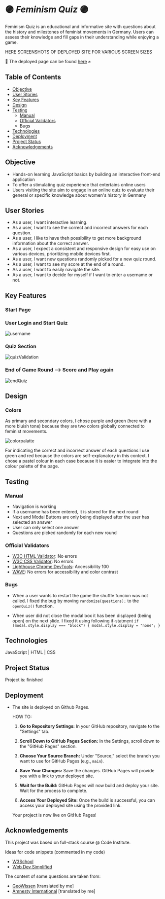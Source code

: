 # :purple_circle: *Feminism Quiz* :purple_circle:

Feminism Quiz is an educational and informative site with questions about the history and milestones of feminist movements in Germany. Users can assess their knowledge and fill gaps in their understanding while enjoying a game.

HERE SCREENSHOTS OF DEPLOYED SITE FOR VARIOUS SCREEN SIZES

💜 The deployed page can be found [here](https://zabokaa.github.io/FeminismQuiz/) ✊

## Table of Contents

- [Objective](#objective)
- [User Stories](#user-stories)
- [Key Features](#key-features)
- [Design](#design)
- [Testing](#testing)
  - [Manual](#manual)
  - [Official Validators](#official-validators)
  - [Bugs](#bugs)
- [Technologies](#technologies)
- [Deployment](#deployment)
- [Project Status](#project-status)
- [Acknowledgements](#acknowledgements)

## Objective

- Hands-on learning JavaScript basics by building an interactive front-end application
- To offer a stimulating quiz experience that entertains online users
- Users visiting the site aim to engage in an online quiz to evaluate their general or specific knowledge about women's history in Germany

## User Stories

- As a user, I want interactive learning.
- As a user, I want to see the correct and incorrect answers for each question.
- As a user, I like to have theh possibility to get more background information about the correct answer.
- As a user, I expect a consistent and responsive design for easy use on various devices, prioritizing mobile devices first.
- As a user, I want new questions randomly picked for a new quiz round.
- As a user, I want to see my score at the end of a round.
- As a user, I want to easily navigate the site.
- As a user, I want to decide for myself if I want to enter a username or not.

## Key Features

### Start Page

### User Login and Start Quiz

  ![username](./assets/img/username.png)

### Quiz Section

  ![quizValidation](./assets/img/questionIncorrect.png)

### End of Game Round --> Score and Play again

  ![endQuiz](./assets/img/score.png)

## Design

### Colors

As primary and secondary colors, I chose purple and green (here with a more bluish tone) because they are two colors globally connected to feminist movements.

  ![colorpalatte](./assets/img/ColorPalate.png)

For indicating the correct and incorrect answer of each questions I use green and red because the colors are self-explanatory in this context. I chose a pastel colour in each case because it is easier to integrate into the colour palette of the page.

## Testing

### Manual

- Navigation is working
- If a username has been entered, it is stored for the next round
- Next and Modal Buttons are only being displayed after the user has selected an answer
- User can only select one answer
- Questions are picked randomly for each new round

### Official Validators

- [W3C HTML Validator](./assets/img/htmlVal.png): No errors
- [W3C CSS Validator](./assets/img/CSSvalidator.png):  No errors
- [Lighthouse Chrome DevTools](./assets/img/lighthouseVal.png): Accessibility 100
- [WAVE](./assets/img/WAVEval.png): No errors for accessibility and color contrast

### Bugs

- When a user wants to restart the game the shuffle funcion was not called. I fixed the bug by moving `randomize(questions);` to the `openQuiz()` function.

- When user did not close the modal box it has been displayed (beiing open) on the next slide. I fixed it using following if-statment `if (modal.style.display === "block") {
        modal.style.display = "none";
    }`

## Technologies

JavaScript | HTML | CSS

## Project Status

Project is: finished

## Deployment

- The site is deployed on Github Pages.

  HOW TO:

  1. **Go to Repository Settings:**
     In your GitHub repository, navigate to the "Settings" tab.
  
  2. **Scroll Down to GitHub Pages Section:**
     In the Settings, scroll down to the "GitHub Pages" section.
  
  3. **Choose Your Source Branch:**
     Under "Source," select the branch you want to use for GitHub Pages (e.g., `main`).
  
  4. **Save Your Changes:**
     Save the changes. GitHub Pages will provide you with a link to your deployed site.
  
  5. **Wait for the Build:**
     GitHub Pages will now build and deploy your site. Wait for the process to complete.
  
  6. **Access Your Deployed Site:**
     Once the build is successful, you can access your deployed site using the provided link.

  Your project is now live on GitHub Pages!

## Acknowledgements

This project was based on full-stack course @ Code Institute.

Ideas for code snippets (commented in my code)

- [W3School](https://www.w3schools.com/howto/howto_css_modals.asp)
- [Web Dev Simplified](https://www.youtube.com/watch?v=riDzcEQbX6k)

The content of some questions are taken from:

- [GeoWissen](https://www.geo.de/wissen/quiz/quiz-was-wissen-sie-uber-die-frauenbewegung-30203104.html) [translated by me]
- [Amnesty International](https://www.amnesty.de/sites/default/files/2019-03/Quiz-Frauenrechte-2019.pdf) [translated by me]
